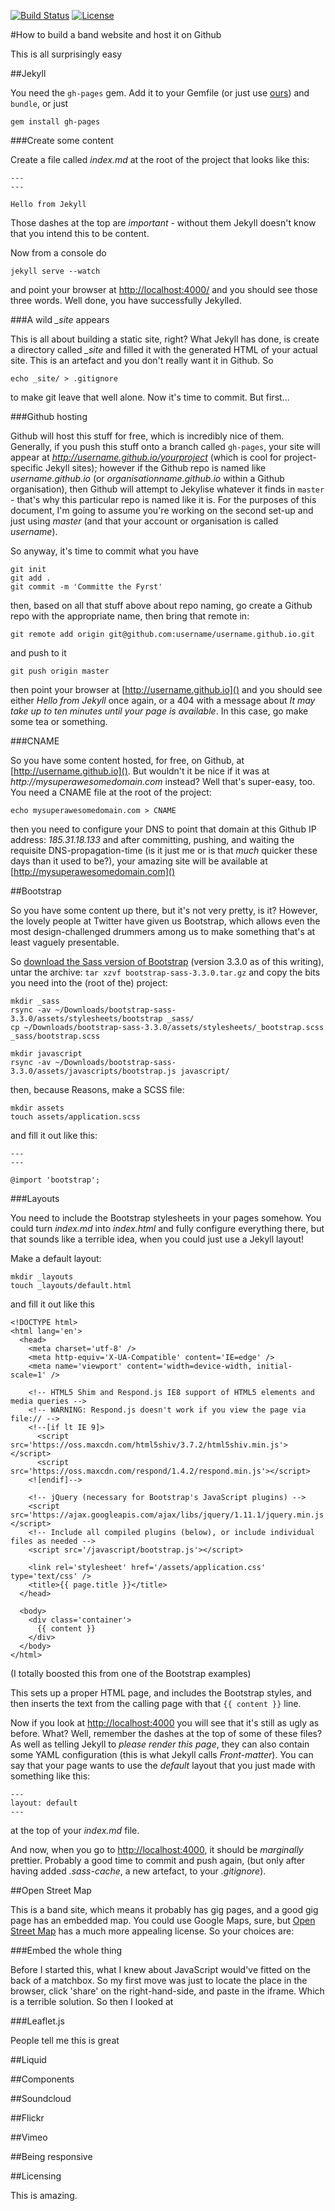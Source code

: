 [![Build Status](http://img.shields.io/travis/rawfunkmaharishi/rawfunkmaharishi.github.io.svg)](https://travis-ci.org/rawfunkmaharishi/rawfunkmaharishi.github.io)
[![License](http://img.shields.io/:license-mit-blue.svg)](http://rawfunkmaharishi.mit-license.org)

#How to build a band website and host it on Github

This is all surprisingly easy

##Jekyll

You need the `gh-pages` gem. Add it to your Gemfile (or just use [ours](https://github.com/rawfunkmaharishi/rawfunkmaharishi.github.io/blob/master/Gemfile)) and `bundle`, or just

```
gem install gh-pages
```

###Create some content

Create a file called _index.md_ at the root of the project that looks like this:

```
---
---

Hello from Jekyll
```

Those dashes at the top are _important_ - without them Jekyll doesn't know that you intend this to be content.

Now from a console do
```
jekyll serve --watch
```
and point your browser at [http://localhost:4000/]() and you should see those three words. Well done, you have successfully Jekylled.

###A wild *_site* appears

This is all about building a static site, right? What Jekyll has done, is create a directory called *_site* and filled it with the generated HTML of your actual site. This is an artefact and you don't really want it in Github. So

```
echo _site/ > .gitignore
```
to make git leave that well alone. Now it's time to commit. But first...

###Github hosting

Github will host this stuff for free, which is incredibly nice of them. Generally, if you push this stuff onto a branch called `gh-pages`, your site will appear at _http://username.github.io/yourproject_ (which is cool for project-specific Jekyll sites); however if the Github repo is named like _username.github.io_ (or _organisationname.github.io_ within a Github organisation), then Github will attempt to Jekylise whatever it finds in `master` - that's why this particular repo is named like it is. For the purposes of this document, I'm going to assume you're working on the second set-up and just using _master_ (and that your account or organisation is called _username_).

So anyway, it's time to commit what you have

```
git init
git add .
git commit -m 'Committe the Fyrst'
```

then, based on all that stuff above about repo naming, go create a Github repo with the appropriate name, then bring that remote in:

```
git remote add origin git@github.com:username/username.github.io.git
```

and push to it

```
git push origin master
```

then point your browser at [http://username.github.io]() and you should see either _Hello from Jekyll_ once again, or a 404 with a message about _It may take up to ten minutes until your page is available_. In this case, go make some tea or something.

###CNAME

So you have some content hosted, for free, on Github, at [http://username.github.io](). But wouldn't it be nice if it was at _http://mysuperawesomedomain.com_ instead? Well that's super-easy, too. You need a CNAME file at the root of the project:

```
echo mysuperawesomedomain.com > CNAME
```

then you need to configure your DNS to point that domain at this Github IP address: _185.31.18.133_ and after committing, pushing, and waiting the requisite DNS-propagation-time (is it just me or is that _much_ quicker these days than it used to be?), your amazing site will be available at [http://mysuperawesomedomain.com]()

##Bootstrap

So you have some content up there, but it's not very pretty, is it? However, the lovely people at Twitter have given us Bootstrap, which allows even the most design-challenged drummers among us to make something that's at least vaguely presentable.

So [download the Sass version of Bootstrap](http://getbootstrap.com/getting-started/#download) (version 3.3.0 as of this writing), untar the archive: `tar xzvf bootstrap-sass-3.3.0.tar.gz` and copy the bits you need into the (root of the) project:

```
mkdir _sass
rsync -av ~/Downloads/bootstrap-sass-3.3.0/assets/stylesheets/bootstrap _sass/
cp ~/Downloads/bootstrap-sass-3.3.0/assets/stylesheets/_bootstrap.scss _sass/bootstrap.scss

mkdir javascript
rsync -av ~/Downloads/bootstrap-sass-3.3.0/assets/javascripts/bootstrap.js javascript/
```

then, because Reasons, make a SCSS file:

```
mkdir assets
touch assets/application.scss
```

and fill it out like this:

```
---
---

@import 'bootstrap';
```

###Layouts

You need to include the Bootstrap stylesheets in your pages somehow. You could turn _index.md_ into _index.html_ and fully configure everything there, but that sounds like a terrible idea, when you could just use a Jekyll layout!

Make a default layout:

```
mkdir _layouts
touch _layouts/default.html
```

and fill it out like this

```
<!DOCTYPE html>
<html lang='en'>
  <head>
    <meta charset='utf-8' />
    <meta http-equiv='X-UA-Compatible' content='IE=edge' />
    <meta name='viewport' content='width=device-width, initial-scale=1' />

    <!-- HTML5 Shim and Respond.js IE8 support of HTML5 elements and media queries -->
    <!-- WARNING: Respond.js doesn't work if you view the page via file:// -->
    <!--[if lt IE 9]>
      <script src='https://oss.maxcdn.com/html5shiv/3.7.2/html5shiv.min.js'></script>
      <script src='https://oss.maxcdn.com/respond/1.4.2/respond.min.js'></script>
    <![endif]-->

    <!-- jQuery (necessary for Bootstrap's JavaScript plugins) -->
    <script src='https://ajax.googleapis.com/ajax/libs/jquery/1.11.1/jquery.min.js'></script>
    <!-- Include all compiled plugins (below), or include individual files as needed -->
    <script src='/javascript/bootstrap.js'></script>

    <link rel='stylesheet' href='/assets/application.css' type='text/css' />
    <title>{{ page.title }}</title>
  </head>

  <body>
    <div class='container'>
      {{ content }}
    </div>
  </body>
</html>
```

(I totally boosted this from one of the Bootstrap examples)

This sets up a proper HTML page, and includes the Bootstrap styles, and then inserts the text from the calling page with that `{{ content }}` line.

Now if you look at [http://localhost:4000]() you will see that it's still as ugly as before. What? Well, remember the dashes at the top of some of these files? As well as telling Jekyll to _please render this page_, they can also contain some YAML configuration (this is what Jekyll calls _Front-matter_). You can say that your page wants to use the _default_ layout that you just made with something like this:

```
---
layout: default
---
```

at the top of your _index.md_ file.

And now, when you go to [http://localhost:4000](), it should be _marginally_ prettier. Probably a good time to commit and push again, (but only after having added _.sass-cache_, a new artefact, to your _.gitignore_).

##Open Street Map

This is a band site, which means it probably has gig pages, and a good gig page has an embedded map. You could use Google Maps, sure, but [Open Street Map](http://www.openstreetmap.org/) has a much more appealing license. So your choices are:

###Embed the whole thing

Before I started this, what I knew about JavaScript would've fitted on the back of a matchbox. So my first move was just to locate the place in the browser, click 'share' on the right-hand-side, and paste in the iframe. Which is a terrible solution. So then I looked at

###Leaflet.js

People tell me this is great

##Liquid

##Components

##Soundcloud

##Flickr

##Vimeo

##Being responsive

##Licensing

This is amazing.
